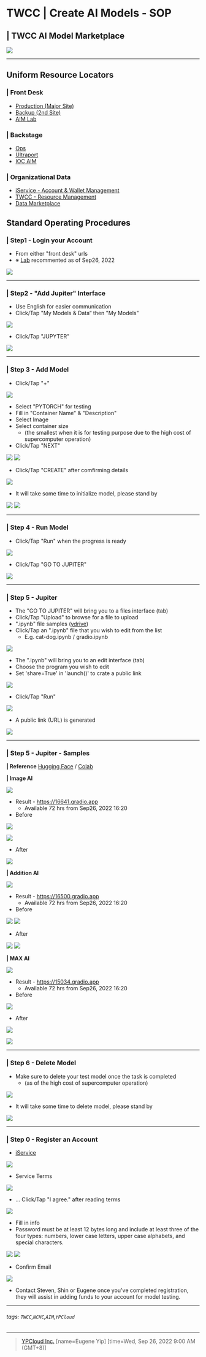 # **TWCC** | Create AI Models - SOP
## **| TWCC AI Model Marketplace**

![](https://i.imgur.com/99b5rgK.png)

---

## Uniform Resource Locators
### | Front Desk
- [Production (Major Site)](https://ai-market.nchc.org.tw/)
- [Backup (2nd Site)](https://aim.nchc.org.tw/)
- [AIM Lab](https://aimlab.nchc.org.tw/)
### | Backstage
- [Ops](https://aimops.nchc.org.tw/)
- [Ultraport](https://aimops.nchc.org.tw/ultraport/)
- [IOC AIM](https://iocaim.ypcloud.com)
### | Organizational Data
- [iService - Account & Wallet Management](https://iservice.nchc.org.tw/)
- [TWCC - Resource Management](https://www.twcc.ai/)
- [Data Marketplace](https://scidm.nchc.org.tw/)

## Standard Operating Procedures

### | Step1 - Login your Account
- From either "front desk" urls 
- ※ [Lab](https://aimlab.nchc.org.tw/) recommented as of Sep26, 2022

[![](https://i.imgur.com/gP2dhc4.jpg)](https://aimlab.nchc.org.tw/)


---
### | Step2 - "Add Jupiter" Interface
- Use English for easier communication
- Click/Tap "My Models & Data“ then "My Models"

[![](https://i.imgur.com/rxCZTDL.png)](https://aimlab.nchc.org.tw/)

- Click/Tap "JUPYTER"

[![](https://i.imgur.com/hw5yToP.png)](https://aimlab.nchc.org.tw/)

---
### | Step 3 - Add Model
- Click/Tap "+"

[![](https://i.imgur.com/afGWrRJ.png)](https://aimlab.nchc.org.tw/)

- Select "PYTORCH" for testing
- Fill in "Container Name" & "Description"
- Select Image
- Select container size 
  - (the smallest when it is for testing purpose due to the high cost of supercomputer operation)
- Click/Tap "NEXT"

[![](https://i.imgur.com/guCmb3e.png)](https://aimlab.nchc.org.tw/)
[![](https://i.imgur.com/btLy4dk.png)](https://aimlab.nchc.org.tw/)

- Click/Tap "CREATE" after comfirming details

[![](https://i.imgur.com/oBOQY1J.png)](https://aimlab.nchc.org.tw/)

- It will take some time to initialize model, please stand by

[![](https://i.imgur.com/uLghn5N.png)](https://aimlab.nchc.org.tw/)
[![](https://i.imgur.com/tzQBK5v.png)](https://aimlab.nchc.org.tw/)

---
### | Step 4 - Run Model
- Click/Tap "Run" when the progress is ready

[![](https://i.imgur.com/oRPNAMG.png)](https://aimlab.nchc.org.tw/)

- Click/Tap "GO TO JUPITER"

[![](https://i.imgur.com/YbWqTpd.png)](https://aimlab.nchc.org.tw/)


---
### | Step 5 - Jupiter
- The "GO TO JUPITER" will bring you to a files interface (tab)
- Click/Tap "Upload" to browse for a file to upload
- ".ipynb" file samples ([ydrive](https://drive.google.com/drive/folders/1KL595j6J_iyt7mIvMhpKM7HqutRXjqwA?usp=sharing))
- Click/Tap an ".ipynb" file that you wish to edit from the list
  - E.g. cat-dog.ipynb / gradio.ipynb

[![](https://i.imgur.com/Jga4o9b.png)](https://aimlab.nchc.org.tw/)

- The ".ipynb" will bring you to an edit interface (tab)
- Choose the program you wish to edit
- Set 'share=True' in 'launch()' to crate a public link

[![](https://i.imgur.com/qV8dDrD.png)](https://aimlab.nchc.org.tw/)

- Click/Tap "Run" 

[![](https://i.imgur.com/37xsJzV.png)](https://aimlab.nchc.org.tw/)

- A public link (URL) is generated

[![](https://i.imgur.com/Z2aErG4.jpg)](https://aimlab.nchc.org.tw/)

---
### | Step 5 - Jupiter - Samples

**| Reference**
[Hugging Face](https://huggingface.co/spaces/rkoushikroy2/portrait_photo_generator/blob/main/gradio.ipynb) / [Colab](https://colab.research.google.com/)

**| Image AI**

![](https://i.imgur.com/j2HzAwM.jpg)

- Result - https://16641.gradio.app
  - Available 72 hrs from Sep26, 2022 16:20
- Before

![](https://i.imgur.com/M3S6H3D.jpg)

![](https://i.imgur.com/Ad6fGSb.jpg)

- After

![](https://i.imgur.com/Bcvo3v2.jpg)

**| Addition AI**

![](https://i.imgur.com/BnMiwk2.jpg)

- Result - https://16500.gradio.app
  - Available 72 hrs from Sep26, 2022 16:20
- Before 

![](https://i.imgur.com/dW3XqLd.jpg)
![](https://i.imgur.com/lyeyAP1.jpg)

- After

![](https://i.imgur.com/5j62iCu.jpg)
![](https://i.imgur.com/Jvxue7q.jpg)


**| MAX AI**

![](https://i.imgur.com/S4b3qyw.jpg)

- Result - https://15034.gradio.app
  - Available 72 hrs from Sep26, 2022 16:20
- Before

![](https://i.imgur.com/tndySui.jpg)

- After

![](https://i.imgur.com/vOMV1D1.jpg)

![](https://i.imgur.com/W0lroPr.jpg)

---
### | Step 6 - Delete Model
- Make sure to delete your test model once the task is completed
   - (as of the high cost of supercomputer operation)

![](https://i.imgur.com/Zf079Bg.png)

- It will take some time to delete model, please stand by

![](https://i.imgur.com/rbBDMkL.png)

---
### | Step 0 - Register an Account
- [iService](https://iservice.nchc.org.tw/)

![](https://i.imgur.com/ACgzUUD.png)

- Service Terms

![](https://i.imgur.com/xSGEtzy.png)

- ... Click/Tap "I agree." after reading terms

![](https://i.imgur.com/H80tCuU.png)

- Fill in info
- Password must be at least 12 bytes long and include at least three of the four types: numbers, lower case letters, upper case alphabets, and special characters.

![](https://i.imgur.com/NOoPksE.png)
![](https://i.imgur.com/dE9Jiep.png)

- Confirm Email

![](https://i.imgur.com/W9R0Ue6.png)

- Contact Steven, Shin or Eugene once you've completed registration, they will assist in adding funds to your account for model testing.

---
###### tags: `TWCC`,`NCHC`,`AIM`,`YPCloud` 
---
> [YPCloud Inc.](https://www.ypcloud.com)
> [name=Eugene Yip]
> [time=Wed, Sep 26, 2022 9:00 AM (GMT+8)]
